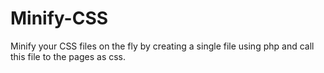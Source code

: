 # Minify-CSS
Minify your CSS files on the fly by creating a single file using php and call this file to the pages as css.
